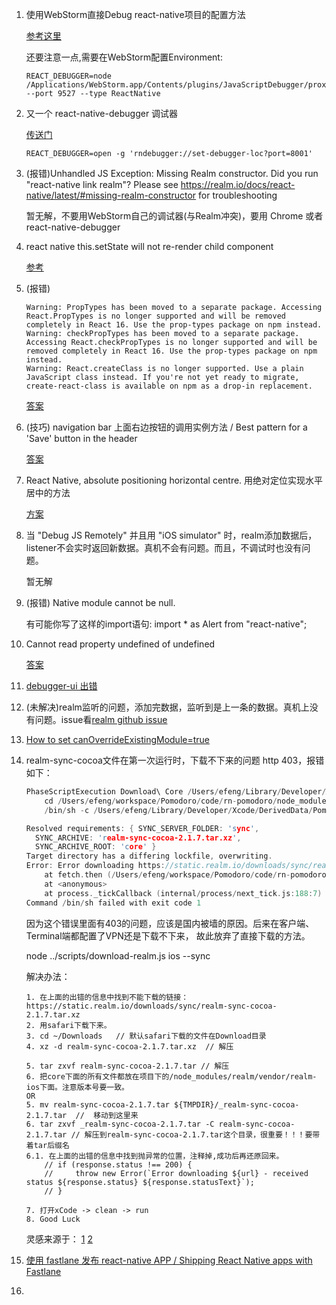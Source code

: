 1. 使用WebStorm直接Debug react-native项目的配置方法

    [参考这里](https://blog.jetbrains.com/webstorm/2016/12/developing-mobile-apps-with-react-native-in-webstorm/)

    还要注意一点,需要在WebStorm配置Environment:
    ```
    REACT_DEBUGGER=node /Applications/WebStorm.app/Contents/plugins/JavaScriptDebugger/proxy/launcher.js --port 9527 --type ReactNative
    ```

2. 又一个 react-native-debugger 调试器

    [传送门](https://github.com/jhen0409/react-native-debugger)
    ```
    REACT_DEBUGGER=open -g 'rndebugger://set-debugger-loc?port=8001'
    ```
3. (报错)Unhandled JS Exception: Missing Realm constructor. Did you run "react-native link realm"? Please see https://realm.io/docs/react-native/latest/#missing-realm-constructor for troubleshooting

    暂无解，不要用WebStorm自己的调试器(与Realm冲突)，要用 Chrome 或者 react-native-debugger

4. react native this.setState will not re-render child component

    [参考](https://stackoverflow.com/questions/30679927/react-native-this-setstate-will-not-re-render-child-component)

5. (报错)
    ```
    Warning: PropTypes has been moved to a separate package. Accessing React.PropTypes is no longer supported and will be removed completely in React 16. Use the prop-types package on npm instead.
    Warning: checkPropTypes has been moved to a separate package. Accessing React.checkPropTypes is no longer supported and will be removed completely in React 16. Use the prop-types package on npm instead.
    Warning: React.createClass is no longer supported. Use a plain JavaScript class instead. If you're not yet ready to migrate, create-react-class is available on npm as a drop-in replacement.
    ```
    [答案](https://stackoverflow.com/a/46380918/8799673)

6. (技巧) navigation bar 上面右边按钮的调用实例方法 / Best pattern for a 'Save' button in the header

    [答案](https://github.com/react-community/react-navigation/issues/145#issuecomment-337826964)

7. React Native, absolute positioning horizontal centre. 用绝对定位实现水平居中的方法

    [方案](https://stackoverflow.com/questions/37317568/react-native-absolute-positioning-horizontal-centre)

8. 当 "Debug JS Remotely" 并且用 "iOS simulator" 时，realm添加数据后，listener不会实时返回新数据。真机不会有问题。而且，不调试时也没有问题。

    暂无解

9. (报错) Native module cannot be null.

    有可能你写了这样的import语句: import * as Alert from "react-native";

10. Cannot read property undefined of undefined

    [答案](https://github.com/react-community/react-navigation/issues/1919)

11. [debugger-ui 出错](http://bbs.reactnative.cn/topic/4038/debugger-ui-%E5%87%BA%E9%94%99/2)

12. (未解决)realm监听的问题，添加完数据，监听到是上一条的数据。真机上没有问题。issue看[realm github issue](https://github.com/realm/realm-js/issues/927)

13. [How to set canOverrideExistingModule=true](https://stackoverflow.com/questions/41846452/how-to-set-canoverrideexistingmodule-true)

14. realm-sync-cocoa文件在第一次运行时，下载不下来的问题 http 403，报错如下：
    ```C
    PhaseScriptExecution Download\ Core /Users/efeng/Library/Developer/Xcode/DerivedData/PomodoroApp-dmbwahuxokardrepbybbetfebqhf/Build/Intermediates.noindex/RealmJS.build/Debug-iphonesimulator/RealmJS.build/Script-F63FF2C51C12462600B3B8E0.sh
        cd /Users/efeng/workspace/Pomodoro/code/rn-pomodoro/node_modules/realm/src
        /bin/sh -c /Users/efeng/Library/Developer/Xcode/DerivedData/PomodoroApp-dmbwahuxokardrepbybbetfebqhf/Build/Intermediates.noindex/RealmJS.build/Debug-iphonesimulator/RealmJS.build/Script-F63FF2C51C12462600B3B8E0.sh

    Resolved requirements: { SYNC_SERVER_FOLDER: 'sync',
      SYNC_ARCHIVE: 'realm-sync-cocoa-2.1.7.tar.xz',
      SYNC_ARCHIVE_ROOT: 'core' }
    Target directory has a differing lockfile, overwriting.
    Error: Error downloading https://static.realm.io/downloads/sync/realm-sync-cocoa-2.1.7.tar.xz - received status 403 Forbidden
        at fetch.then (/Users/efeng/workspace/Pomodoro/code/rn-pomodoro/node_modules/realm/scripts/download-realm.js:67:19)
        at <anonymous>
        at process._tickCallback (internal/process/next_tick.js:188:7)
    Command /bin/sh failed with exit code 1
    ```
    因为这个错误里面有403的问题，应该是国内被墙的原因。后来在客户端、Terminal端都配置了VPN还是下载不下来，
    故此放弃了直接下载的方法。

    node ../scripts/download-realm.js ios --sync

    解决办法：
    ```
    1. 在上面的出错的信息中找到不能下载的链接：https://static.realm.io/downloads/sync/realm-sync-cocoa-2.1.7.tar.xz
    2. 用safari下载下来。
    3. cd ~/Downloads   // 默认safari下载的文件在Download目录
    4. xz -d realm-sync-cocoa-2.1.7.tar.xz  // 解压

    5. tar zxvf realm-sync-cocoa-2.1.7.tar // 解压
    6. 把core下面的所有文件都放在项目下的/node_modules/realm/vendor/realm-ios下面。注意版本号要一致。
    OR
    5. mv realm-sync-cocoa-2.1.7.tar ${TMPDIR}/_realm-sync-cocoa-2.1.7.tar  //  移动到这里来
    6. tar zxvf _realm-sync-cocoa-2.1.7.tar -C realm-sync-cocoa-2.1.7.tar // 解压到realm-sync-cocoa-2.1.7.tar这个目录，很重要！！！要带着tar后缀名
    6.1. 在上面的出错的信息中找到抛异常的位置，注释掉,成功后再还原回来。
        // if (response.status !== 200) {
        //     throw new Error(`Error downloading ${url} - received status ${response.status} ${response.statusText}`);
        // }

    7. 打开xCode -> clean -> run
    8. Good Luck
    ```
     灵感来源于：
     [1](https://github.com/realm/realm-js/issues/1223)
     [2](https://github.com/realm/realm-cocoa/issues/2713)

15. [使用 fastlane 发布 react-native APP / Shipping React Native apps with Fastlane](https://carloscuesta.me/blog/shipping-react-native-apps-with-fastlane/)

16.













